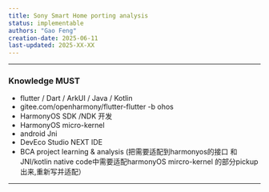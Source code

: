 ```yaml
---
title: Sony Smart Home porting analysis
status: implementable
authors: "Gao Feng"
creation-date: 2025-06-11
last-updated: 2025-XX-XX
---
```


---
### Knowledge MUST
- flutter / Dart / ArkUI / Java / Kotlin
- gitee.com/openharmony/flutter-flutter -b ohos
- HarmonyOS SDK /NDK 开发
- HarmonyOS micro-kernel
- android Jni
- DevEco Studio NEXT IDE
- BCA project learning & analysis (把需要适配到harmonyos的接口 和 JNI/kotlin native code中需要适配harmonyOS mircro-kernel 的部分pickup出来,重新写并适配）

---









   

